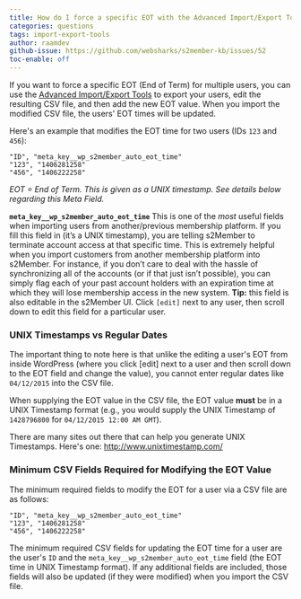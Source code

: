 ```yaml
---
title: How do I force a specific EOT with the Advanced Import/Export Tools?
categories: questions
tags: import-export-tools
author: raamdev
github-issue: https://github.com/websharks/s2member-kb/issues/52
toc-enable: off
---
```


If you want to force a specific EOT (End of Term) for multiple users, you can use the [Advanced Import/Export Tools](http://s2member.com/kb/kb-q/importing/) to export your users, edit the resulting CSV file, and then add the new EOT value. When you import the modified CSV file, the users' EOT times will be updated.

Here's an example that modifies the EOT time for two users (IDs `123` and `456`):

```text
"ID", "meta_key__wp_s2member_auto_eot_time"
"123", "1406281258"
"456", "1406222258"
```

_EOT = End of Term. This is given as a UNIX timestamp. See details below regarding this Meta Field._

**`meta_key__wp_s2member_auto_eot_time`** This is one of the _most_ useful fields when importing users from another/previous membership platform. If you fill this field in (it’s a UNIX timestamp), you are telling s2Member to terminate account access at that specific time. This is extremely helpful when you import customers from another membership platform into s2Member. For instance, if you don’t care to deal with the hassle of synchronizing all of the accounts (or if that just isn’t possible), you can simply flag each of your past account holders with an expiration time at which they will lose membership access in the new system. **Tip:** this field is also editable in the s2Member UI. Click `[edit]` next to any user, then scroll down to edit this field for a particular user.

### UNIX Timestamps vs Regular Dates

The important thing to note here is that unlike the editing a user's EOT from inside WordPress (where you click [edit] next to a user and then scroll down to the EOT field and change the value), you cannot enter regular dates like `04/12/2015` into the CSV file. 

When supplying the EOT value in the CSV file, the EOT value **must** be in a UNIX Timestamp format (e.g., you would supply the UNIX Timestamp of `1428796800` for `04/12/2015 12:00 AM GMT`).

There are many sites out there that can help you generate UNIX Timestamps. Here's one: http://www.unixtimestamp.com/

### Minimum CSV Fields Required for Modifying the EOT Value

The minimum required fields to modify the EOT for a user via a CSV file are as follows:

```text
"ID", "meta_key__wp_s2member_auto_eot_time"
"123", "1406281258"
"456", "1406222258"
```

The minimum required CSV fields for updating the EOT time for a user are the user's `ID` and the `meta_key__wp_s2member_auto_eot_time` field (the EOT time in UNIX Timestamp format). If any additional fields are included, those fields will also be updated (if they were modified) when you import the CSV file.
